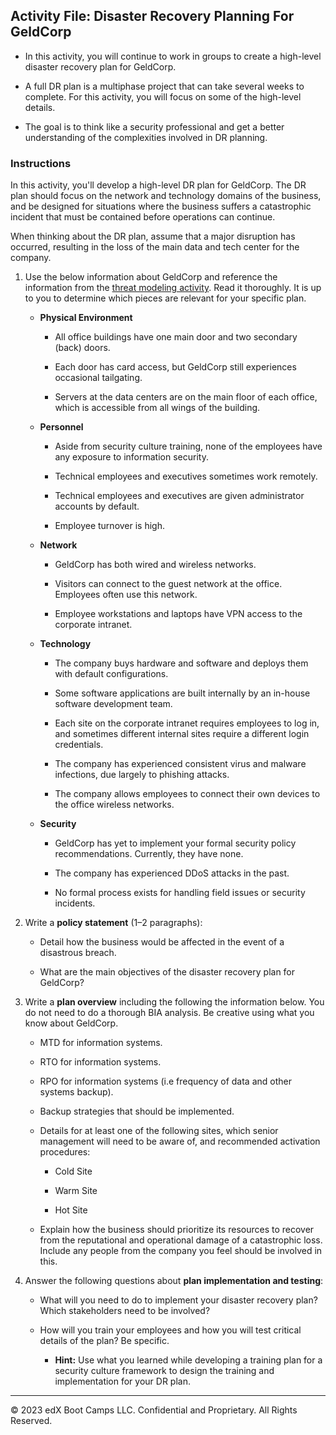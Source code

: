 ## Activity File: Disaster Recovery Planning For GeldCorp

* In this activity, you will continue to work in groups to create a high-level disaster recovery plan for GeldCorp.

* A full DR plan is a multiphase project that can take several weeks to complete. For this activity, you will focus on some of the high-level details.

* The goal is to think like a security professional and get a better understanding of the complexities involved in DR planning.

### Instructions

In this activity, you'll develop a high-level DR plan for GeldCorp. The DR plan should focus on the network and technology domains of the business, and be designed for situations where the business suffers a catastrophic incident that must be contained before operations can continue.  

When thinking about the DR plan, assume that a major disruption has occurred, resulting in the loss of the main data and tech center for the company. 

1. Use the below information about GeldCorp and reference the information from the [threat modeling activity](../../../2/Activities/03_Threat_Modeling/Solved). Read it thoroughly. It is up to you to determine which pieces are relevant for your specific plan. 

    - **Physical Environment**

      - All office buildings have one main door and two secondary (back) doors.

      - Each door has card access, but GeldCorp still experiences occasional tailgating.

      - Servers at the data centers are on the main floor of each office, which is accessible from all wings of the building.

    - **Personnel**

      - Aside from security culture training, none of the employees have any exposure to information security.

      - Technical employees and executives sometimes work remotely.

      - Technical employees and executives are given administrator accounts by default.

      - Employee turnover is high.

    - **Network**

      - GeldCorp has both wired and wireless networks.

      - Visitors can connect to the guest network at the office. Employees often use this network.

      - Employee workstations and laptops have VPN access to the corporate intranet.

    - **Technology**

      - The company buys hardware and software and deploys them with default configurations.

      - Some software applications are built internally by an in-house software development team.

      - Each site on the corporate intranet requires employees to log in, and sometimes different internal sites require a different login credentials.

      - The company has experienced consistent virus and malware infections, due largely to phishing attacks.

      - The company allows employees to connect their own devices to the office wireless networks.

    - **Security**

      - GeldCorp has yet to implement your formal security policy recommendations. Currently, they have none.

      - The company has experienced DDoS attacks in the past.

      - No formal process exists for handling field issues or security incidents.

2. Write a **policy statement** (1–2 paragraphs):

    - Detail how the business would be affected in the event of a disastrous breach.

    - What are the main objectives of the disaster recovery plan for GeldCorp?

3. Write a **plan overview** including the following the information below. You do not need to do a thorough BIA analysis. Be creative using what you know about GeldCorp. 

    - MTD for information systems.

    - RTO for information systems.

    - RPO for information systems (i.e frequency of data and other systems backup).

    - Backup strategies that should be implemented.

    - Details for at least one of the following sites, which senior management will need to be aware of, and recommended activation procedures: 

      - Cold Site 

      - Warm Site 

      - Hot Site 

    - Explain how the business should prioritize its resources to recover from the reputational and operational damage of a catastrophic loss. Include any people from the company you feel should be involved in this.

4. Answer the following questions about **plan implementation and testing**:

    - What will you need to do to implement your disaster recovery plan? Which stakeholders need to be involved? 

    - How will you train your employees and how you will test critical details of the plan? Be specific.

       - **Hint:** Use what you learned while developing a training plan for a security culture framework to design the training and implementation for your DR plan.

---

© 2023 edX Boot Camps LLC. Confidential and Proprietary. All Rights Reserved.
